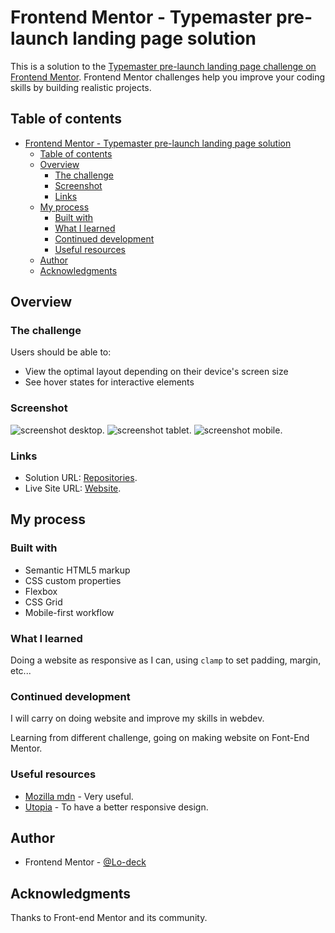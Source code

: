 # Frontend Mentor - Typemaster pre-launch landing page solution

This is a solution to the [Typemaster pre-launch landing page challenge on Frontend Mentor](). Frontend Mentor challenges help you improve your coding skills by building realistic projects.

## Table of contents

- [Frontend Mentor - Typemaster pre-launch landing page solution](#frontend-mentor---typemaster-pre-launch-landing-page-solution)
  - [Table of contents](#table-of-contents)
  - [Overview](#overview)
    - [The challenge](#the-challenge)
    - [Screenshot](#screenshot)
    - [Links](#links)
  - [My process](#my-process)
    - [Built with](#built-with)
    - [What I learned](#what-i-learned)
    - [Continued development](#continued-development)
    - [Useful resources](#useful-resources)
  - [Author](#author)
  - [Acknowledgments](#acknowledgments)


## Overview

### The challenge

Users should be able to:

- View the optimal layout depending on their device's screen size
- See hover states for interactive elements


### Screenshot


![screenshot desktop](https://github.com/Lo-Deck/Typemaster-pre-launch-landing-page/blob/main/screenshot/Typemaster%20pre-launch%20landing%20page-desktop.png).
![screenshot tablet](https://github.com/Lo-Deck/Typemaster-pre-launch-landing-page/blob/main/screenshot/Typemaster%20pre-launch%20landing%20page-tablet.png).
![screenshot mobile](https://github.com/Lo-Deck/Typemaster-pre-launch-landing-page/blob/main/screenshot/Typemaster%20pre-launch%20landing%20page-mobile.png).


### Links

- Solution URL: [Repositories](https://github.com/Lo-Deck/Typemaster-pre-launch-landing-page).
- Live Site URL: [Website](https://lo-deck.github.io/Typemaster-pre-launch-landing-page/).

## My process

### Built with

- Semantic HTML5 markup
- CSS custom properties
- Flexbox
- CSS Grid
- Mobile-first workflow


### What I learned

Doing a website as responsive as I can, using `clamp` to set padding, margin, etc...


### Continued development

I will carry on doing website and improve my skills in webdev.

Learning from different challenge, going on making website on Font-End Mentor.


### Useful resources

- [Mozilla mdn](https://developer.mozilla.org/) - Very useful.
- [Utopia](https://utopia.fyi/) - To have a better responsive design.


## Author

- Frontend Mentor - [@Lo-deck](https://www.frontendmentor.io/profile/Lo-Deck)


## Acknowledgments

Thanks to Front-end Mentor and its community.